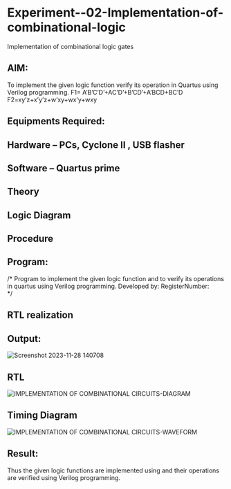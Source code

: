 # Experiment--02-Implementation-of-combinational-logic
Implementation of combinational logic gates
 
## AIM:
To implement the given logic function verify its operation in Quartus using Verilog programming.
 F1= A’B’C’D’+AC’D’+B’CD’+A’BCD+BC’D
F2=xy’z+x’y’z+w’xy+wx’y+wxy
 
 
 
## Equipments Required:
## Hardware – PCs, Cyclone II , USB flasher
## Software – Quartus prime


## Theory
 

## Logic Diagram
## Procedure
## Program:
/*
Program to implement the given logic function and to verify its operations in quartus using Verilog programming.
Developed by: 
RegisterNumber:  
*/
## RTL realization

## Output:
![Screenshot 2023-11-28 140708](https://github.com/hasnu0406/Experiment--02-Implementation-of-combinational-logic-/assets/135305537/de352c33-6a30-4244-a2e2-d10bce6e8514)

## RTL
![IMPLEMENTATION OF COMBINATIONAL CIRCUITS-DIAGRAM](https://github.com/hasnu0406/Experiment--02-Implementation-of-combinational-logic-/assets/135305537/cf1c7c68-3412-45e9-9859-7dac03164a8f)

## Timing Diagram
![IMPLEMENTATION OF COMBINATIONAL CIRCUITS-WAVEFORM](https://github.com/hasnu0406/Experiment--02-Implementation-of-combinational-logic-/assets/135305537/6380bd4a-e77f-4662-ae7f-eef3c8e67827)

## Result:
Thus the given logic functions are implemented using  and their operations are verified using Verilog programming.
